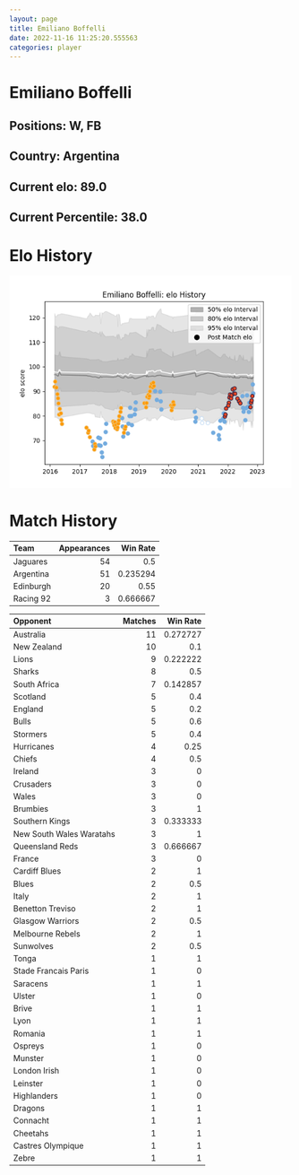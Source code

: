 ```yaml
---  
layout: page  
title: Emiliano Boffelli  
date: 2022-11-16 11:25:20.555563  
categories: player  
---
```

# Emiliano Boffelli

## Positions: W, FB

## Country: Argentina

## Current elo: 89.0

## Current Percentile: 38.0

# Elo History


![elo history](history_EmilianoBoffelli.png)
# Match History


| Team      |   Appearances |   Win Rate |
|:----------|--------------:|-----------:|
| Jaguares  |            54 |   0.5      |
| Argentina |            51 |   0.235294 |
| Edinburgh |            20 |   0.55     |
| Racing 92 |             3 |   0.666667 |

| Opponent                 |   Matches |   Win Rate |
|:-------------------------|----------:|-----------:|
| Australia                |        11 |   0.272727 |
| New Zealand              |        10 |   0.1      |
| Lions                    |         9 |   0.222222 |
| Sharks                   |         8 |   0.5      |
| South Africa             |         7 |   0.142857 |
| Scotland                 |         5 |   0.4      |
| England                  |         5 |   0.2      |
| Bulls                    |         5 |   0.6      |
| Stormers                 |         5 |   0.4      |
| Hurricanes               |         4 |   0.25     |
| Chiefs                   |         4 |   0.5      |
| Ireland                  |         3 |   0        |
| Crusaders                |         3 |   0        |
| Wales                    |         3 |   0        |
| Brumbies                 |         3 |   1        |
| Southern Kings           |         3 |   0.333333 |
| New South Wales Waratahs |         3 |   1        |
| Queensland Reds          |         3 |   0.666667 |
| France                   |         3 |   0        |
| Cardiff Blues            |         2 |   1        |
| Blues                    |         2 |   0.5      |
| Italy                    |         2 |   1        |
| Benetton Treviso         |         2 |   1        |
| Glasgow Warriors         |         2 |   0.5      |
| Melbourne Rebels         |         2 |   1        |
| Sunwolves                |         2 |   0.5      |
| Tonga                    |         1 |   1        |
| Stade Francais Paris     |         1 |   0        |
| Saracens                 |         1 |   1        |
| Ulster                   |         1 |   0        |
| Brive                    |         1 |   1        |
| Lyon                     |         1 |   1        |
| Romania                  |         1 |   1        |
| Ospreys                  |         1 |   0        |
| Munster                  |         1 |   0        |
| London Irish             |         1 |   0        |
| Leinster                 |         1 |   0        |
| Highlanders              |         1 |   0        |
| Dragons                  |         1 |   1        |
| Connacht                 |         1 |   1        |
| Cheetahs                 |         1 |   1        |
| Castres Olympique        |         1 |   1        |
| Zebre                    |         1 |   1        |